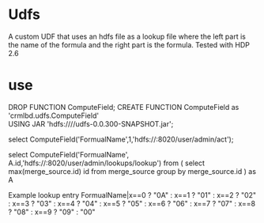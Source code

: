 # Udfs
A custom UDF that uses an hdfs file as a lookup file where the left part is the name of the formula and the right part is the formula.
Tested with HDP 2.6 

# use 
DROP FUNCTION ComputeField;
CREATE FUNCTION ComputeField as 'crmlbd.udfs.ComputeField'  
USING JAR 'hdfs:///<somepath>/udfs-0.0.300-SNAPSHOT.jar';

select ComputeField('FormualName',1,'hdfs://<namenode>:8020/user/admin/act');

select ComputeField('FormualName', A.id,'hdfs://<namenode>:8020/user/admin/lookups/lookup')
from 
(
  select max(merge_source.id) id
  from merge_source
  group by merge_source.id 
)  as A


Example lookup entry 
FormualName|x==0 ? "0A" : x==1 ? "01" :  x==2 ? "02" : x==3 ? "03" : x==4 ? "04" :  x==5 ? "05" :  x==6 ? "06" : x==7 ? "07" : x==8 ? "08" : x==9 ? "09" : "00"
